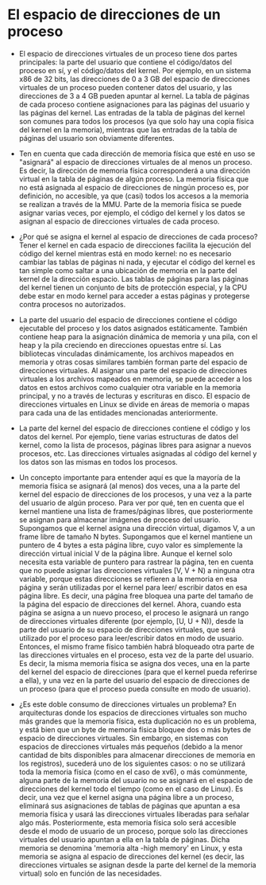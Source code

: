 # El espacio de direcciones de un proceso

- El espacio de direcciones virtuales de un proceso tiene dos partes principales: la parte del usuario que contiene el código/datos del proceso en sí, y el código/datos del kernel. Por ejemplo, en un sistema x86 de 32 bits, las direcciones de 0 a 3 GB del espacio de direcciones virtuales de un proceso pueden contener datos del usuario, y las direcciones de 3 a 4 GB pueden apuntar al kernel. La tabla de páginas de cada proceso contiene asignaciones para las páginas del usuario y las páginas del kernel. Las entradas de la tabla de páginas del kernel son comunes para todos los procesos (ya que solo hay una copia física del kernel en la memoria), mientras que las entradas de la tabla de páginas del usuario son obviamente diferentes.

* Ten en cuenta que cada dirección de memoria física que esté en uso se "asignará" al espacio de direcciones virtuales de al menos un proceso. Es decir, la dirección de memoria física corresponderá a una dirección virtual en la tabla de páginas de algún proceso. La memoria física que no está asignada al espacio de direcciones de ningún proceso es, por definición, no accesible, ya que (casi) todos los accesos a la memoria se realizan a través de la MMU. Parte de la memoria física se puede asignar varias veces, por ejemplo, el código del kernel y los datos se asignan al espacio de direcciones virtuales de cada proceso.

*  ¿Por qué se asigna el kernel al espacio de direcciones de cada proceso? Tener el kernel en cada espacio de direcciones facilita la ejecución del código del kernel mientras está en modo kernel: no es necesario cambiar las tablas de páginas ni nada, y ejecutar el código del kernel es tan simple como saltar a una ubicación de memoria en la parte del kernel de la dirección espacio. Las tablas de páginas para las páginas del kernel tienen un conjunto de bits de protección especial, y la CPU debe estar en modo kernel para acceder a estas páginas y protegerse contra procesos no autorizados.

* La parte del usuario del espacio de direcciones contiene el código ejecutable del proceso y los datos asignados estáticamente. También contiene heap para la asignación dinámica de memoria y una pila, con el heap y la pila creciendo en direcciones opuestas entre sí. Las bibliotecas vinculadas dinámicamente, los archivos mapeados en memoria y otras cosas similares también forman parte del espacio de direcciones virtuales. Al asignar una parte del espacio de direcciones virtuales a los archivos mapeados en memoria, se puede acceder a los datos en estos archivos como cualquier otra variable en la memoria principal, y no a través de lecturas y escrituras en disco. El espacio de direcciones virtuales en Linux se divide en áreas de memoria o mapas para cada una de las entidades mencionadas anteriormente.


* La parte del kernel del espacio de direcciones contiene el código y los datos del kernel. Por ejemplo, tiene varias estructuras de datos del kernel, como la lista de procesos, páginas libres para asignar a nuevos procesos, etc. Las direcciones virtuales asignadas al código del kernel y los datos son las mismas en todos los procesos.

* Un concepto importante para entender aquí es que la mayoría de la memoria física se asignará (al menos) dos veces, una a la parte del kernel del espacio de direcciones de los procesos, y una vez a la parte del usuario de algún proceso. Para ver por qué, ten en cuenta que el kernel mantiene una lista de frames/páginas libres, que posteriormente se asignan para almacenar imágenes de proceso del usuario. Supongamos que el kernel asigna una dirección virtual, digamos V, a un frame libre de tamaño N bytes. Supongamos que el kernel mantiene un puntero de 4 bytes a esta página libre, cuyo valor es simplemente la dirección virtual inicial V de la página libre. Aunque el kernel solo necesita esta variable de puntero para rastrear la página, ten en cuenta que no puede asignar las direcciones virtuales [V, V + N) a ninguna otra variable, porque estas direcciones se refieren a la memoria en esa página y serán utilizadas por el kernel para leer/ escribir datos en esa página libre. Es decir, una página free bloquea una parte del tamaño de la página del espacio de direcciones del kernel. Ahora, cuando esta página se asigna a un nuevo proceso, el proceso le asignará un rango de direcciones virtuales diferente (por ejemplo, [U, U + N)), desde la parte del usuario de su espacio de direcciones virtuales, que será utilizado por el proceso para leer/escribir datos en modo de usuario. Entonces, el mismo frame físico también habrá bloqueado otra parte de las direcciones virtuales en el proceso, esta vez de la parte del usuario. Es decir, la misma memoria física se asigna dos veces, una en la parte del kernel del espacio de direcciones (para que el kernel pueda referirse a ella), y una vez en la parte del usuario del espacio de direcciones de un proceso (para que el proceso pueda consulte en modo de usuario).

* ¿Es este doble consumo de direcciones virtuales un problema? En arquitecturas donde los espacios de direcciones virtuales son mucho más grandes que la memoria física, esta duplicación no es un problema, y está bien que un byte de memoria física bloquee dos o más bytes de espacio de direcciones virtuales. Sin embargo, en sistemas con espacios de direcciones virtuales más pequeños (debido a la menor cantidad de bits disponibles para almacenar direcciones de memoria en los registros), sucederá uno de los siguientes casos: o no se utilizará toda la memoria física (como en el caso de xv6), o más comúnmente, alguna parte de la memoria del usuario no se asignará en el espacio de direcciones del kernel todo el tiempo (como en el caso de Linux). Es decir, una vez que el kernel asigna una página libre a un proceso, eliminará sus asignaciones de tablas de páginas que apuntan a esa memoria física y usará las direcciones virtuales liberadas para señalar algo más. Posteriormente, esta memoria física solo será accesible desde el modo de usuario de un proceso, porque solo las direcciones virtuales del usuario apuntan a ella en la tabla de páginas. Dicha memoria se denomina 'memoria alta -high memory' en Linux, y esta memoria se asigna al espacio de direcciones del kernel (es decir, las direcciones virtuales se asignan desde la parte del kernel de la memoria virtual) solo en función de las necesidades.